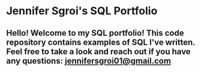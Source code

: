
# Jennifer Sgroi's SQL Portfolio

## Hello! Welcome to my SQL portfolio! This code repository contains examples of SQL I've written. Feel free to take a look and reach out if you have any questions: jennifersgroi01@gmail.com
